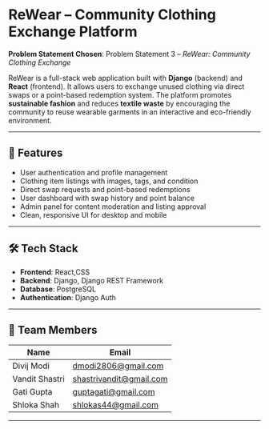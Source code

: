 # ReWear – Community Clothing Exchange Platform

**Problem Statement Chosen**: Problem Statement 3 – *ReWear: Community Clothing Exchange*

ReWear is a full-stack web application built with **Django** (backend) and **React** (frontend). It allows users to exchange unused clothing via direct swaps or a point-based redemption system. The platform promotes **sustainable fashion** and reduces **textile waste** by encouraging the community to reuse wearable garments in an interactive and eco-friendly environment.

---

## 🌟 Features

- User authentication and profile management
- Clothing item listings with images, tags, and condition
- Direct swap requests and point-based redemptions
- User dashboard with swap history and point balance
- Admin panel for content moderation and listing approval
- Clean, responsive UI for desktop and mobile

---

## 🛠️ Tech Stack

- **Frontend**: React,CSS
- **Backend**: Django, Django REST Framework
- **Database**: PostgreSQL
- **Authentication**: Django Auth

---

## 👥 Team Members

| Name             | Email                    |
|------------------|--------------------------|
| Divij Modi       | dmodi2806@gmail.com      |
| Vandit Shastri   | shastrivandit@gmail.com  |
| Gati Gupta       | guptagati@gmail.com      |
| Shloka Shah      | shlokas44@gmail.com      |

---
